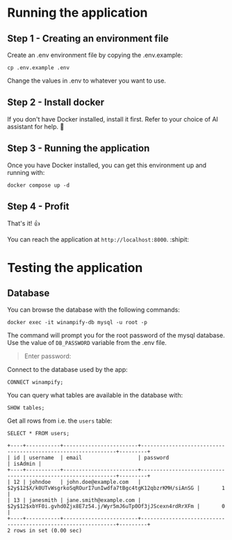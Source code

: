 # Running the application

## Step 1 - Creating an environment file
Create an .env environment file by copying the .env.example:
```
cp .env.example .env
```
Change the values in .env to whatever you want to use.

## Step 2 - Install docker
If you don't have Docker installed, install it first. Refer to your choice of AI assistant for help. :robot:

## Step 3 - Running the application
Once you have Docker installed, you can get this environment up and running with:
```
docker compose up -d
```

## Step 4 - Profit
That's it! :+1:

You can reach the application at `http://localhost:8000`. :shipit:


# Testing the application

## Database

You can browse the database with the following commands:
```
docker exec -it winampify-db mysql -u root -p
```

The command will prompt you for the root password of the mysql database. Use the value of `DB_PASSWORD` variable from the .env file.
> Enter password:

Connect to the database used by the app:
```
CONNECT winampify;
```

You can query what tables are available in the database with:
```
SHOW tables;
```

Get all rows from i.e. the `users` table:
```
SELECT * FROM users;
```

```
+----+-----------+------------------------+--------------------------------------------------------------+---------+
| id | username  | email                  | password                                                     | isAdmin |
+----+-----------+------------------------+--------------------------------------------------------------+---------+
| 12 | johndoe   | john.doe@example.com   | $2y$12$X/k0UTvWsgrkoSqROurI7unIwdfa7tBgc4tgK12qbzrKMH/siAnSG |       1 |
| 13 | janesmith | jane.smith@example.com | $2y$12$xbYF0i.gvhd0Zjx8E7z54.j/Wyr5mJ6uTp0Of3jJScexn4rdRrXFm |       0 |
+----+-----------+------------------------+--------------------------------------------------------------+---------+
2 rows in set (0.00 sec)
```
